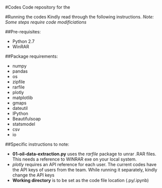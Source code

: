 #Codes
Code repository for the 

#Running the codes
Kindly read through the following instructions. 
<i> Note: Some steps require code modificiations</i>

##Pre-requisites:
 - Python 2.7
 - WinRAR
 
##Package requirements: 
 - numpy
 - pandas
 - os 
 - zipfile
 - rarfile
 - plotly
 - matplotlib
 - gmaps
 - dateutil
 - IPython
 - Beautifulsoap
 - statsmodel
 - csv
 - io
 
##Specific instructions to note:
 - <b>01-oil-data-extraction.py</b> uses the <i>rarfile</i> package to unrar .RAR files. This needs a reference to WINRAR exe on your local system.
 - <i>plotly</i> requires an API reference for each user. The current codes have the API keys of users from the team. While running it separately, kindly change the API keys
 - <b>Working directory</b> is to be set as the code file location (.py/.ipynb)